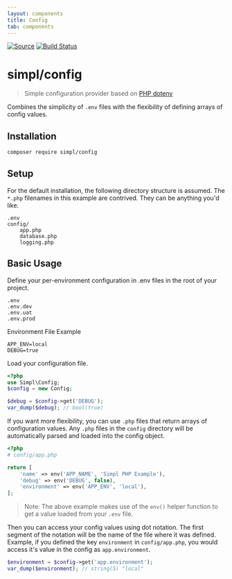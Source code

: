 ```yaml
---
layout: components
title: Config
tab: components
---
```


[![Source](https://img.shields.io/badge/Source-simpl--php%2Fconfig-blue)](https://github.com/simpl-php/config)
[![Build Status](https://img.shields.io/travis/simpl-php/config)](https://travis-ci.org/simpl-php/config)

# simpl/config

>Simple configuration provider based on [PHP dotenv](https://github.com/vlucas/phpdotenv)

Combines the simplicity of `.env` files with the flexibility of defining arrays of config values.


## Installation

```bash
composer require simpl/config
```

## Setup

For the default installation, the following directory structure is assumed. The `*.php` filenames in this example are contrived. They can be anything you'd like.

```
.env
config/
    app.php
    database.php
    logging.php 
```

## Basic Usage
Define your per-environment configuration in .env files in the root of your project.

```
.env
.env.dev
.env.uat
.env.prod
```

Environment File Example

```
APP_ENV=local
DEBUG=true
```

Load your configuration file.

```php
<?php
use Simpl\Config;
$config = new Config;

$debug = $config->get('DEBUG');
var_dump($debug); // bool(true)
```

If you want more flexibility, you can use `.php` files that return arrays of configuration values. Any `.php` files in the `config` directory will be automatically parsed and loaded into the config object.

```php
<?php
# config/app.php

return [
	'name' => env('APP_NAME', 'Simpl PHP Example'),
	'debug' => env('DEBUG', false),
	'environment' => env('APP_ENV', 'local'),
];
```
>Note: The above example makes use of the `env()` helper function to get a value loaded from your `.env` file.


Then you can access your config values using dot notation. The first segment of the notation will be the name of the file where it was defined. Example, if you defined the key `environment` in `config/app.php`, you would access it's value in the config as `app.environment`.
```php
$environment = $config->get('app.environment');
var_dump($environment); // string(5) "local"
```